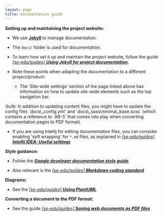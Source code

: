 ```yaml
---
layout: page
title: Documentation guide
---
```


**Setting up and maintaining the project website:**

- We use [**Jekyll**](https://jekyllrb.com/) to manage documentation.
- The `docs/` folder is used for documentation.
- To learn how set it up and maintain the project website, follow the guide [_[se-edu/guides] **Using Jekyll for project documentation**_](https://se-education.org/guides/tutorials/jekyll.html).
- Note these points when adapting the documentation to a different project/product:

  - The 'Site-wide settings' section of the page linked above has information on how to update site-wide elements such as the top navigation bar.

<div markdown="span" class="alert alert-primary">
    :bulb: In addition to updating content files, you might have to update the config files `docs\_config.yml` and `docs\_sass\minima\_base.scss` (which contains a reference to `AB-3` that comes into play when converting documentation pages to PDF format).
</div>

- If you are using Intellij for editing documentation files, you can consider enabling 'soft wrapping' for `*.md` files, as explained in [_[se-edu/guides] **Intellij IDEA: Useful settings**_](https://se-education.org/guides/tutorials/intellijUsefulSettings.html#enabling-soft-wrapping)

**Style guidance:**

- Follow the [**_Google developer documentation style guide_**](https://developers.google.com/style).

- Also relevant is the [_[se-edu/guides] **Markdown coding standard**_](https://se-education.org/guides/conventions/markdown.html)

**Diagrams:**

- See the [_[se-edu/guides] **Using PlantUML**_](https://se-education.org/guides/tutorials/plantUml.html)

**Converting a document to the PDF format:**

- See the guide [_[se-edu/guides] **Saving web documents as PDF files**_](https://se-education.org/guides/tutorials/savingPdf.html)
